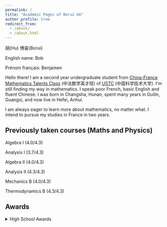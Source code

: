 ```yaml
---
permalink: /
title: "Academic Pages of Borui HU"
author_profile: true
redirect_from: 
  - /about/
  - /about.html
---
```

胡(Hu) 博睿(Borui)

English name: Bob

Prénom français: Benjamen

Hello there! I am a second year undergraduate student from [China-France Mathematics Talents Class](https://cfmath.ustc.edu.cn/main.htm) (中法数学英才班) of [USTC](https://www.ustc.edu.cn/) (中国科学技术大学). I'm still finding my way in mathematics. I speak poor French, basic English and fluent Chinese. I was born in Changsha, Hunan, spent many years in Guilin, Guangxi, and now live in Hefei, Anhui.

I am always eager to learn more about mathematics, no matter what. I intend to pursue my studies in France in two years.

Previously taken courses (Maths and Physics)
---
Algebra I (4.0/4.3)

Analysis I (3.7/4.3)

Algebra II (4.0/4.3)

Analysis II (4.3/4.3)

Mechanics B (4.0/4.3)

Thermodynamics B (4.3/4.3)

Awards
---
<details>
<summary>High School Awards</summary>
First Prize ×2 (2022, 2023), China National High School Mathematics League

Bronze Medal, 38th Chinese Mathematical Olympiad (CMO)

Silver Medal, 20th China Western Mathematical Invitational (CWMI)

Silver Medal (Rank 89), 20th China Southeastern Mathematical Olympiad (CSMO)
<details>
Freshman Scholarship, USTC

(Hope to win more as I go!)

Situation Statement
---
I'm currently quite busy with coursework, so this site is still quite basic — but I'll be adding my blog and notes(may not be useful) in very soon.
